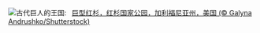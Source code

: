 ![](https://www.bing.com/th?id=OHR.GiantSequoias_ZH-CN2666897238_UHD.jpg&w=1000)古代巨人的王国:&nbsp;&ensp;[巨型红杉，红杉国家公园，加利福尼亚州，美国 (© Galyna Andrushko/Shutterstock)](https://www.bing.com/th?id=OHR.GiantSequoias_ZH-CN2666897238_UHD.jpg)
<br><br/>
